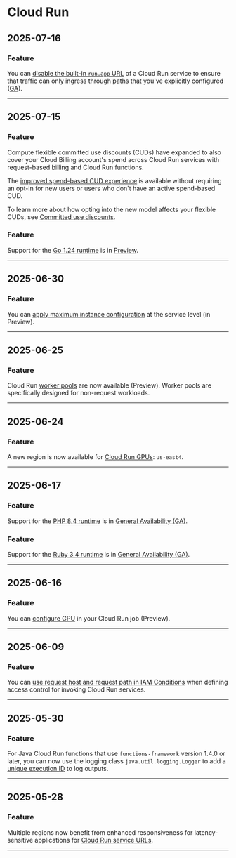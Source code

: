 # Cloud Run

## 2025-07-16

### Feature

You can [disable the built-in `run.app` URL](https://cloud.google.com/run/docs/securing/ingress) of a Cloud Run service to ensure that traffic can only ingress through paths that you've explicitly configured ([GA](https://cloud.google.com/products#product-launch-stages)).

---
## 2025-07-15

### Feature

Compute flexible committed use discounts (CUDs) have expanded to also cover your Cloud Billing account's spend across Cloud Run services with request-based billing and Cloud Run functions.

The [improved spend-based CUD experience](https://cloud.google.com/docs/cuds-multiprice) is available without requiring an opt-in for new users or users who don't have an active spend-based CUD.

To learn more about how opting into the new model affects your flexible CUDs, see [Committed use discounts](https://cloud.google.com/run/cud).

### Feature

Support for the [Go 1.24 runtime](https://cloud.google.com/run/docs/runtime-support#go) is in [Preview](https://cloud.google.com/products?e=48754805&hl=en#product-launch-stages).

---
## 2025-06-30

### Feature

You can [apply maximum instance configuration](https://cloud.google.com/run/docs/configuring/max-instances#service-vs-revision-level) at the service level (in Preview).

---
## 2025-06-25

### Feature

Cloud Run [worker pools](https://cloud.google.com/run/docs/deploy-worker-pools) are now available (Preview). Worker pools are specifically designed for non-request workloads.

---
## 2025-06-24

### Feature

A new region is now available for [Cloud Run GPUs](https://cloud.google.com/run/docs/configuring/services/gpu#supported-regions): `us-east4`.

---
## 2025-06-17

### Feature

Support for the [PHP 8.4 runtime](https://cloud.google.com/run/docs/runtime-support#php) is in [General Availability (GA)](https://cloud.google.com/products/?_gl=1*dplot*_ga*MTM2MDk5MzEzMi4xNzQ1ODg0OTY5*_ga_4LYFWVHBEB*MTc0NjE0MTA3Ny4yMi4xLjE3NDYxNDEwOTYuMC4wLjA.#product-launch-stages).

### Feature

Support for the [Ruby 3.4 runtime](https://cloud.google.com/run/docs/runtime-support#ruby) is in [General Availability (GA)](https://cloud.google.com/products/?_gl=1*dplot*_ga*MTM2MDk5MzEzMi4xNzQ1ODg0OTY5*_ga_4LYFWVHBEB*MTc0NjE0MTA3Ny4yMi4xLjE3NDYxNDEwOTYuMC4wLjA.#product-launch-stages).

---
## 2025-06-16

### Feature

You can [configure GPU](https://cloud.google.com/run/docs/configuring/jobs/gpu) in your Cloud Run job (Preview).

---
## 2025-06-09

### Feature

You can [use request host and request path in IAM Conditions](https://cloud.google.com/run/docs/securing/managing-access#conditions) when defining access control for invoking Cloud Run services.

---
## 2025-05-30

### Feature

For Java Cloud Run functions that use `functions-framework` version 1.4.0 or later, you
can now use the logging class `java.util.logging.Logger` to add a [unique execution
ID](https://cloud.google.com/run/docs/runtimes/java#execution_id) to log outputs.

---
## 2025-05-28

### Feature

Multiple regions now benefit from enhanced responsiveness for latency-sensitive applications for [Cloud Run service URLs](https://cloud.google.com/run/docs/triggering/https-request#url).

---
